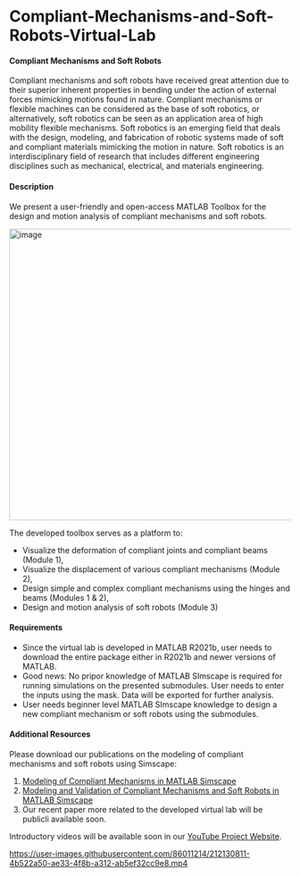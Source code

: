 # Compliant-Mechanisms-and-Soft-Robots-Virtual-Lab
#### Compliant Mechanisms and Soft Robots
Compliant mechanisms and soft robots have received great attention due to their superior inherent properties in bending under the action of external forces mimicking motions found in nature. Compliant mechanisms or flexible machines can be considered as the base of soft robotics, or alternatively, soft robotics can be seen as an application area of high mobility flexible mechanisms. Soft robotics is an emerging field that deals with the design, modeling, and fabrication of robotic systems made of soft and compliant materials mimicking the motion in nature. Soft robotics is an interdisciplinary field of research that includes different engineering disciplines such as mechanical, electrical, and materials engineering. 

#### Description
We present a user-friendly and open-access MATLAB Toolbox for the design and motion analysis of compliant mechanisms and soft robots.
<p>
<img width="522" alt="image" src="https://user-images.githubusercontent.com/86011214/212122432-d9874127-eff9-4aae-b1fb-907a2bfa3013.png">

The developed toolbox serves as a platform to: 
- Visualize the deformation of compliant joints and compliant beams (Module 1), 
- Visualize the displacement of various compliant mechanisms (Module 2),
- Design simple and complex compliant mechanisms using the hinges and beams (Modules 1 & 2), 
- Design and motion analysis of soft robots (Module 3)

#### Requirements
- Since the virtual lab is developed in MATLAB R2021b, user needs to download the entire package either in R2021b and newer versions of MATLAB.
- Good news: No pripor knowledge of MATLAB SImscape is required for running simulations on the presented submodules. User needs to enter the inputs using the mask. Data will be exported for further analysis.
- User needs beginner level MATLAB SImscape knowledge to design a new compliant mechanism or soft robots using the submodules.

#### Additional Resources
Please download our publications on the modeling of compliant mechanisms and soft robots using Simscape:
1. [Modeling of Compliant Mechanisms in MATLAB Simscape](https://asmedigitalcollection.asme.org/IMECE/proceedings-abstract/IMECE2020/V07BT07A020/1099281)
2. [Modeling and Validation of Compliant Mechanisms and Soft Robots in MATLAB Simscape](https://asmedigitalcollection.asme.org/IDETC-CIE/proceedings-abstract/IDETC-CIE2022/V007T07A008/1150649)
3. Our recent paper more related to the developed virtual lab will be publicli available soon.

Introductory videos will be available soon in our [YouTube Project Website](https://www.youtube.com/@aysetekes-virtuallabforeng6419/videos).


https://user-images.githubusercontent.com/86011214/212130811-4b522a50-ae33-4f8b-a312-ab5ef32cc9e8.mp4



